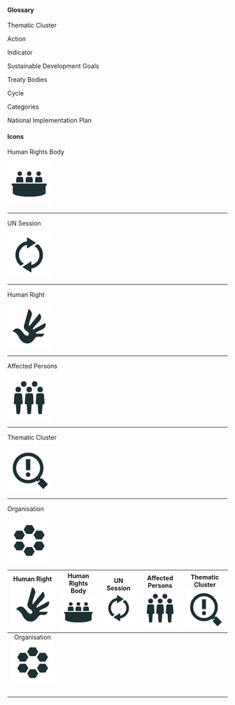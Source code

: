 #### Glossary

Thematic Cluster

Action

Indicator

Sustainable Development Goals

Treaty Bodies

Cycle

Categories

National Implementation Plan

#### Icons

Human Rights Body

![](/assets/1_humanRightsBody.png)

---

UN Session

![](/assets/2_UNsession.png)

---

Human Right

![](/assets/3_humanRight.png)

---

Affected Persons

![](/assets/4_affectedPersons.png)

---

Thematic Cluster

![](/assets/5_thematicCluster.png)

---

Organisation

![](/assets/6_organisation.png)

| Human Right![](/assets/3_humanRight.png) | Human Rights Body![](/assets/1_humanRightsBody.png) | UN Session![](/assets/2_UNsession.png) | Affected Persons![](/assets/4_affectedPersons.png) | Thematic Cluster![](/assets/5_thematicCluster.png) |
| :---: | :---: | :---: | :---: | :---: |
| Organisation![](/assets/6_organisation.png) |  |  |  |  |
|  |  |  |  |  |
|  |  |  |  |  |
|  |  |  |  |  |
|  |  |  |  |  |



